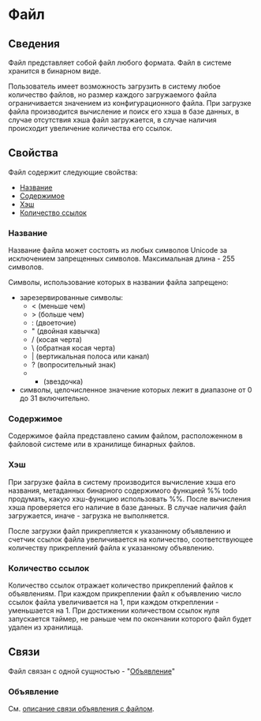 # Файл

## Сведения

Файл представляет собой файл любого формата. Файл в системе хранится в бинарном виде.

Пользователь имеет возможность загрузить в систему любое количество файлов, но размер каждого загружаемого файла
ограничивается значением из конфигурационного файла. При загрузке файла производится вычисление и поиск его хэша в базе
данных, в случае отсутствия хэша файл загружается, в случае наличия происходит увеличение количества его ссылок.

## Свойства

Файл содержит следующие свойства:

- [Название](#название)
- [Содержимое](#содержимое)
- [Хэш](#хэш)
- [Количество ссылок](#количество-ссылок)

### Название

Название файла может состоять из любых символов Unicode за исключением запрещенных символов. Максимальная длина - 255
символов.

Символы, использование которых в названии файла запрещено:

- зарезервированные символы:
    - < (меньше чем)
    - \> (больше чем)
    - : (двоеточие)
    - " (двойная кавычка)
    - / (косая черта)
    - \\ (обратная косая черта)
    - | (вертикальная полоса или канал)
    - ? (вопросительный знак)
    -
        * (звездочка)
- символы, целочисленное значение которых лежит в диапазоне от 0 до 31 включительно.

### Содержимое

Содержимое файла представлено самим файлом, расположенном в файловой системе или в хранилище бинарных файлов.

### Хэш

При загрузке файла в систему производится вычисление хэша его названия, метаданных бинарного содержимого функцией %%
todo продумать, какую хэш-функцию использовать %%. После вычисления хэша проверяется его наличие в базе данных. В случае
наличия файл загружается, иначе - загрузка не выполняется.

После загрузки файл прикрепляется к указанному объявлению и счетчик ссылок файла увеличивается на количество,
соответствующее количеству прикреплений файла к указанному объявлению.

### Количество ссылок

Количество ссылок отражает количество прикреплений файлов к объявлениям. При каждом прикреплении файл к объявлению число
ссылок файла увеличивается на 1, при каждом откреплении - уменьшается на 1. При достижении количеством ссылок нуля
запускается таймер, не раньше чем по окончании которого файл будет удален из хранилища.

## Связи

Файл связан с одной сущностью - "[Объявление](#объявление)"

### Объявление

См. [описание связи объявления с файлом](notification.md#файл).


